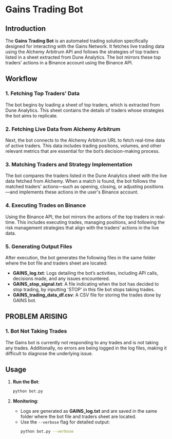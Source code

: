 
# Gains Trading Bot

## Introduction

The **Gains Trading Bot** is an automated trading solution specifically designed for interacting with the Gains Network. It fetches live trading data using the Alchemy Arbitrum API and follows the strategies of top traders listed in a sheet extracted from Dune Analytics. The bot mirrors these top traders' actions in a Binance account using the Binance API.

## Workflow

### 1. **Fetching Top Traders' Data**
The bot begins by loading a sheet of top traders, which is extracted from Dune Analytics. This sheet contains the details of traders whose strategies the bot aims to replicate.

### 2. **Fetching Live Data from Alchemy Arbitrum**
Next, the bot connects to the Alchemy Arbitrum URL to fetch real-time data of active traders. This data includes trading positions, volumes, and other relevant metrics that are essential for the bot’s decision-making process.

### 3. **Matching Traders and Strategy Implementation**
The bot compares the traders listed in the Dune Analytics sheet with the live data fetched from Alchemy. When a match is found, the bot follows the matched traders' actions—such as opening, closing, or adjusting positions—and implements these actions in the user's Binance account.

### 4. **Executing Trades on Binance**
Using the Binance API, the bot mirrors the actions of the top traders in real-time. This includes executing trades, managing positions, and following the risk management strategies that align with the traders’ actions in the live data.

### 5. **Generating Output Files**
After execution, the bot generates the following files in the same folder where the bot file and traders sheet are located:
- **GAINS_log.txt**: Logs detailing the bot’s activities, including API calls, decisions made, and any issues encountered.
- **GAINS_stop_signal.txt**: A file indicating when the bot has decided to stop trading, by inputting 'STOP' in this file bot stops taking trades.
- **GAINS_trading_data_df.csv**: A CSV file for storing the trades done by GAINS bot.

## PROBLEM ARISING

### 1. **Bot Not Taking Trades**
The Gains bot is currently not responding to any trades and is not taking any trades. Additionally, no errors are being logged in the log files, making it difficult to diagnose the underlying issue.

## Usage

1. **Run the Bot**:
   ```bash
   python bot.py
   ```

2. **Monitoring**:
   - Logs are generated as **GAINS_log.txt** and are saved in the same folder where the bot file and traders sheet are located.
   - Use the `--verbose` flag for detailed output:
     ```bash
     python bot.py --verbose
     ```

